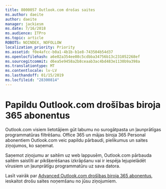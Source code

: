 ```yaml
---
title: 8000057 Outlook.com drošas saites
ms.author: daeite
author: daeite
manager: jackiesm
ms.date: 7/16/2018
ms.audience: ITPro
ms.topic: article
ROBOTS: NOINDEX, NOFOLLOW
localization_priority: Priority
ms.assetid: f0e4afcc-b0a1-4b1b-b1e8-743504b54d37
ms.openlocfilehash: a6e02a354ee08c5cdbba34756b13c231052268ef
ms.sourcegitcommit: d6ea5e9458a2b8ceaab3ac4bd483e1130b9a398a
ms.translationtype: MT
ms.contentlocale: lv-LV
ms.lasthandoff: 01/15/2019
ms.locfileid: "28300814"
---
```

# <a name="advanced-outlookcom-security-for-office-365-subscribers"></a>Papildu Outlook.com drošības biroja 365 abonentus

Outlook.com visiem lietotājiem gūt labumu no surogātpasta un ļaunprātīgas programmatūras filtrēšanu. Office 365 un mājas biroja 365 Personal abonentiem Outlook.com veic papildu pārbaudi, pielikumus un saites ziņojumos, ko saņemat.
  
Saņemot ziņojumu ar saitēm uz web lappusēm, Outlook.com pārbauda saitēm saistīti ar pikšķerēšanas izkrāpšanu vai ir iespēja lejupielādēt vīrusiem un ļaunprātīgu programmatūru uz sava datora.
  
Lasīt vairāk par [Advanced Outlook.com drošības biroja 365 abonentus](https://go.microsoft.com/fwlink/p/?linkid=2006140), ieskaitot drošu saites noņemšanu no jūsu ziņojumiem.
  

